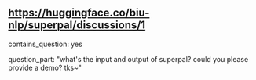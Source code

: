 ## https://huggingface.co/biu-nlp/superpal/discussions/1

contains_question: yes

question_part: "what's the input and output of superpal? could you please provide a demo? tks~"
